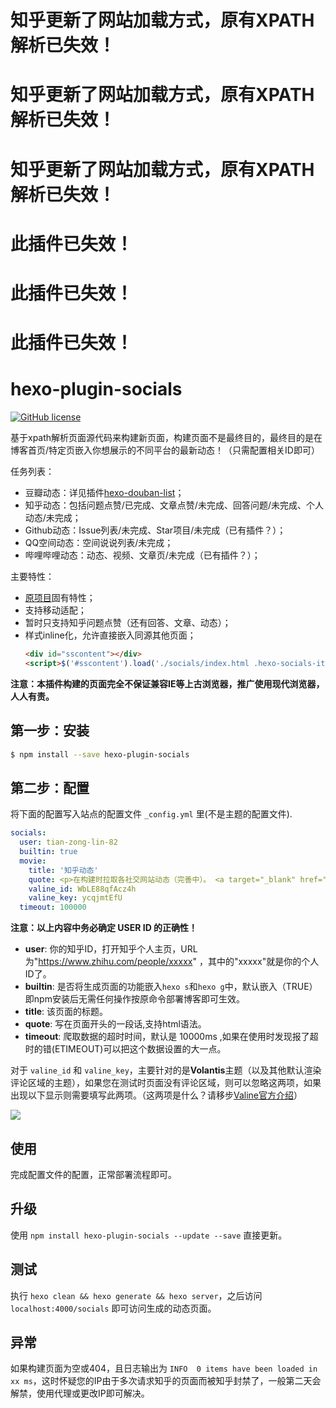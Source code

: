 # 知乎更新了网站加载方式，原有XPATH解析已失效！
# 知乎更新了网站加载方式，原有XPATH解析已失效！
# 知乎更新了网站加载方式，原有XPATH解析已失效！

# 此插件已失效！
# 此插件已失效！
# 此插件已失效！

# hexo-plugin-socials

[![GitHub license](https://img.shields.io/github/license/mythsman/hexo-douban.svg)](https://github.com/mythsman/hexo-douban/blob/master/LICENSE)

基于xpath解析页面源代码来构建新页面，构建页面不是最终目的，最终目的是在博客首页/特定页嵌入你想展示的不同平台的最新动态！（只需配置相关ID即可）

任务列表：

- 豆瓣动态：详见插件[hexo-douban-list](https://github.com/TianZonglin/hexo-douban-list)；
- 知乎动态：包括问题点赞/已完成、文章点赞/未完成、回答问题/未完成、个人动态/未完成；
- Github动态：Issue列表/未完成、Star项目/未完成（已有插件？）；
- QQ空间动态：空间说说列表/未完成；
- 哔哩哔哩动态：动态、视频、文章页/未完成（已有插件？）；


主要特性：

- [原项目](https://github.com/mythsman/hexo-douban)固有特性；
- 支持移动适配；
- 暂时只支持知乎问题点赞（还有回答、文章、动态）；
- 样式inline化，允许直接嵌入同源其他页面；
  ``` html
  <div id="sscontent"></div>
  <script>$('#sscontent').load('./socials/index.html .hexo-socials-item:nth-child(1)');</script>
  ```

**注意：本插件构建的页面完全不保证兼容IE等上古浏览器，推广使用现代浏览器，人人有责。**

 
## 第一步：安装

``` bash
$ npm install --save hexo-plugin-socials
```

## 第二步：配置

将下面的配置写入站点的配置文件 `_config.yml` 里(不是主题的配置文件).

``` yaml
socials:
  user: tian-zong-lin-82
  builtin: true
  movie:
    title: '知乎动态'
    quote: <p>在构建时拉取各社交网站动态（完善中）。 <a target="_blank" href="https://github.com/TianZonglin/hexo-socials-list">// 本页使用 hexo-socials-list 插件构建</a></p>
    valine_id: WbLE88qfAcz4h
    valine_key: ycqjmtEfU
  timeout: 100000
```

**注意：以上内容中务必确定 USER ID 的正确性！**

- **user**: 你的知乎ID，打开知乎个人主页，URL为"https://www.zhihu.com/people/xxxxx" ，其中的"xxxxx"就是你的个人ID了。
- **builtin**: 是否将生成页面的功能嵌入`hexo s`和`hexo g`中，默认嵌入（TRUE）即npm安装后无需任何操作按原命令部署博客即可生效。
- **title**: 该页面的标题。
- **quote**: 写在页面开头的一段话,支持html语法。
- **timeout**: 爬取数据的超时时间，默认是 10000ms ,如果在使用时发现报了超时的错(ETIMEOUT)可以把这个数据设置的大一点。

对于 `valine_id` 和 `valine_key`，主要针对的是**Volantis**主题（以及其他默认渲染评论区域的主题），如果您在测试时页面没有评论区域，则可以忽略这两项，如果出现以下显示则需要填写此两项。（这两项是什么？请移步[Valine官方介绍](https://valine.js.org/quickstart.html#%E8%8E%B7%E5%8F%96APP-ID-%E5%92%8C-APP-Key)）

![](https://cdn.jsdelivr.net/gh/TianZonglin/tuchuang/img/20200922010453.png)


## 使用

完成配置文件的配置，正常部署流程即可。

## 升级

使用 `npm install hexo-plugin-socials --update --save` 直接更新。

## 测试

执行 `hexo clean && hexo generate && hexo server`，之后访问 `localhost:4000/socials` 即可访问生成的动态页面。

## 异常

如果构建页面为空或404，且日志输出为 `INFO  0 items have been loaded in xx ms`，这时怀疑您的IP由于多次请求知乎的页面而被知乎封禁了，一般第二天会解禁，使用代理或更改IP即可解决。
 

